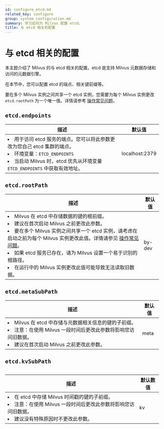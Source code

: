 ```yaml
---
id: configure_etcd.md
related_key: configure
group: system_configuration.md
summary: 学习如何为 Milvus 配置 etcd。
title: 与 etcd 相关的配置
---
```


# 与 etcd 相关的配置

本主题介绍了 Milvus 的与 etcd 相关的配置。etcd 是支持 Milvus 元数据存储和访问的元数据引擎。

在本节中，您可以配置 etcd 的端点、相关键前缀等。

<div class="alert note">
要在多个 Milvus 实例之间共享一个 etcd 实例，您需要为每个 Milvus 实例更改 <code>etcd.rootPath</code> 为一个唯一值。详情请参考 <a href="operational_faq.md#Can-I-share-an-etcd-instance-among-multiple-Milvus-instances">操作常见问题</a>。
</div>

## `etcd.endpoints`

<table id="etcd.endpoints">
  <thead>
    <tr>
      <th class="width80">描述</th>
      <th class="width20">默认值</th> 
    </tr>
  </thead>
  <tbody>
    <tr>
      <td>
        <li>用于访问 etcd 服务的端点。您可以将此参数更改为您自己 etcd 集群的端点。</li>
        <li>环境变量：<code>ETCD_ENDPOINTS</code></li>
        <li>当启动 Milvus 时，etcd 优先从环境变量 <code>ETCD_ENDPOINTS</code> 中获取有效地址。</li>
      </td>
      <td>localhost:2379</td>
    </tr>
  </tbody>
</table>


## `etcd.rootPath`

<table id="etcd.rootPath">
  <thead>
    <tr>
      <th class="width80">描述</th>
      <th class="width20">默认值</th> 
    </tr>
  </thead>
  <tbody>
    <tr>
      <td>
        <li>Milvus 在 etcd 中存储数据的键的根前缀。</li>
        <li>建议在首次启动 Milvus 之前更改此参数。</li>
        <li>要在多个 Milvus 实例之间共享一个 etcd 实例，请考虑在启动之前为每个 Milvus 实例更改此值。详情请参见 <a href="operational_faq.md#Can-I-share-an-etcd-instance-among-multiple-Milvus-instances">操作常见问题</a>。</li>
        <li>如果 etcd 服务已存在，请为 Milvus 设置一个易于识别的根路径。</li>
        <li>在运行中的 Milvus 实例更改此值可能导致无法读取旧数据。</li>
      </td>
      <td>by-dev</td>
    </tr>
  </tbody>
</table>

## `etcd.metaSubPath`

<table id="etcd.metaSubPath">
  <thead>
    <tr>
      <th class="width80">描述</th>
      <th class="width20">默认值</th> 
    </tr>
  </thead>
  <tbody>
    <tr>
      <td>
        <li>Milvus 在 etcd 中存储与元数据相关信息的键的子前缀。</li>
        <li>注意：在使用 Milvus 一段时间后更改此参数将影响您访问旧数据。</li>
        <li>建议在首次启动 Milvus 之前更改此参数。</li>
      </td>
      <td>meta</td>
    </tr>
  </tbody>
</table>


## `etcd.kvSubPath`

<table id="etcd.kvSubPath">
  <thead>
    <tr>
<table>
  <thead>
    <tr>
      <th class="width80">描述</th>
      <th class="width20">默认数值</th> 
    </tr>
  </thead>
  <tbody>
    <tr>
      <td>
        <li>在 etcd 中存储 Milvus 时间戳的键的子前缀。</li>
        <li>注意：在使用 Milvus 一段时间后更改此参数将影响您访问旧数据。</li>
        <li>建议没有特殊原因时不更改此参数。</li>
      </td>
      <td>kv</td>
    </tr>
  </tbody>
</table>